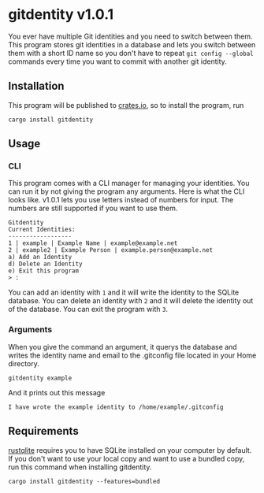 # gitdentity v1.0.1
You ever have multiple Git identities and you need to switch between them. This program stores git identities in a database and lets you switch between them with a short ID name so you don't have to repeat `git config --global` commands every time you want to commit with another git identity.

## Installation
This program will be published to [crates.io](https://crates.io/crates/gitdentity), so to install the program, run
```
cargo install gitdentity
```
## Usage
### CLI
This program comes with a CLI manager for managing your identities. You can run it by not giving the program any arguments. Here is what the CLI looks like. v1.0.1 lets you use letters instead of numbers for input. The numbers are still supported if you want to use them.
```
Gitdentity
Current Identities:
------------------
1 | example | Example Name | example@example.net
2 | example2 | Example Person | example.person@example.net
a) Add an Identity
d) Delete an Identity
e) Exit this program
> : 
```
You can add an identity with `1` and it will write the identity to the SQLite database. You can delete an identity with `2` and it will delete the identity out of the database. You can exit the program with `3`.

### Arguments
When you give the command an argument, it querys the database and writes the identity name and email to the .gitconfig file located in your Home directory.
```
gitdentity example
```
And it prints out this message
```
I have wrote the example identity to /home/example/.gitconfig
```
## Requirements
[rustqlite](https://github.com/rusqlite/rusqlite) requires you to have SQLite installed on your computer by default. If you don't want to use your local copy and want to use a bundled copy, run this command when installing gitdentity.
```
cargo install gitdentity --features=bundled
```
